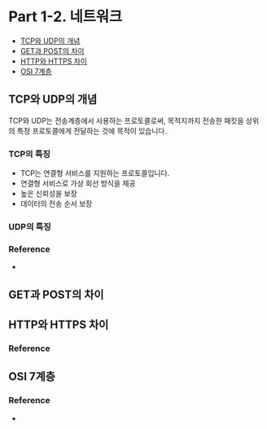 # Part 1-2. 네트워크
* [TCP와 UDP의 개념](#tcp와-udp의-개념)
* [GET과 POST의 차이](#get과-post의-차이)
* [HTTP와 HTTPS 차이](#http와-https-차이)
* [OSI 7계층](#osi-7계층)

## TCP와 UDP의 개념
TCP와 UDP는 전송계층에서 사용하는 프로토콜로써, 목적지까지 전송한 패킷을 상위의 특정 프로토콜에게 전달하는 것에 목적이 있습니다.

### TCP의 특징
 * TCP는 연결형 서비스를 지원하는 프로토콜입니다.
 * 연결형 서비스로 가상 회선 방식을 제공
 * 높은 신뢰성을 보장
 * 데이터의 전송 순서 보장
### UDP의 특징
### Reference 
  * 

## GET과 POST의 차이

## HTTP와 HTTPS 차이

### Reference

## OSI 7계층

### Reference 
   * 


